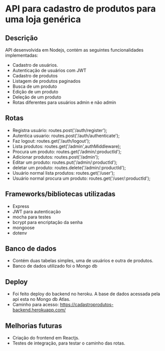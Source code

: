# API para cadastro de produtos para uma loja genérica
## Descrição
API desenvolvida em Nodejs, contém as seguintes funcionalidades implementadas:
- Cadastro de usuários.
- Autenticação de usuários com JWT
- Cadastro de produtos
- Listagem de produtos paginados
- Busca de um produto
- Edição de um produto
- Deleção de um produto
- Rotas diferentes para usuários admin e não admin
## Rotas
- Registra usuário:
routes.post('/auth/register');
- Autentica usuario:
routes.post('/auth/authenticate');
- Faz logout:
routes.get('/auth/logout');
- Lista produtos:
routes.get('/admin',authMiddleware);
- Procura um produto:
routes.get('/admin/:productId');
- Adicionar produtos:
routes.post('/admin');
- Editar um produto:
routes.put('/admin/:productId');
- deletar um produto:
routes.delete('/admin/:productId');
- Usuário normal lista produtos:
routes.get('/user');
- Usuário normal procura um produto:
routes.get('/user/:productId');

## Frameworks/bibliotecas utilizadas
- Express
- JWT para autenticação
- mocha para testes
- bcrypt para encriptação da senha
- mongoose
- dotenv
## Banco de dados
- Contém duas tabelas simples, uma de usuários e outra de produtos.
- Banco de dados utilizado foi o Mongo db
## Deploy
- Foi feito deploy do backend no heroku. A base de dados acessada pela api esta no Mongo db Atlas.
- Caminho para acesso: https://cadastroprodutos-backend.herokuapp.com/
## Melhorias futuras
- Criação do frontend em Reactjs.
- Testes de integração, para testar o caminho das rotas.
